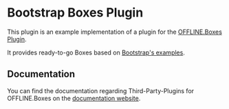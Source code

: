 # Bootstrap Boxes Plugin

This plugin is an example implementation of a plugin for the
[OFFLINE.Boxes Plugin](https://boxes.offline.ch).

It provides ready-to-go Boxes based on [Bootstrap's examples](https://getbootstrap.com/docs/5.2/examples/).

## Documentation

You can find the documentation regarding Third-Party-Plugins for OFFLINE.Boxes
on the [documentation website](https://docs.boxes.offline.ch/use-cases/third-party-boxes.html).
